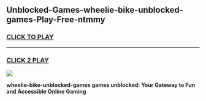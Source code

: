 
## Unblocked-Games-wheelie-bike-unblocked-games-Play-Free-ntmmy
<h3>
<a href="https://premium76.site?title=wheelie-bike-unblocked-games&ref=18A1">CLICK TO PLAY</a></h3>
<hr>

<h3>
<a href="https://premium76.site?title=wheelie-bike-unblocked-games&ref=18A1">CLICK 2 PLAY</a>
  
</h3>

<a href="https://premium76.site?title=wheelie-bike-unblocked-games&ref=18A1"><img src="https://clearcache.store/games.png"></a>


**wheelie-bike-unblocked-games games unblocked: Your Gateway to Fun and Accessible Online Gaming**
